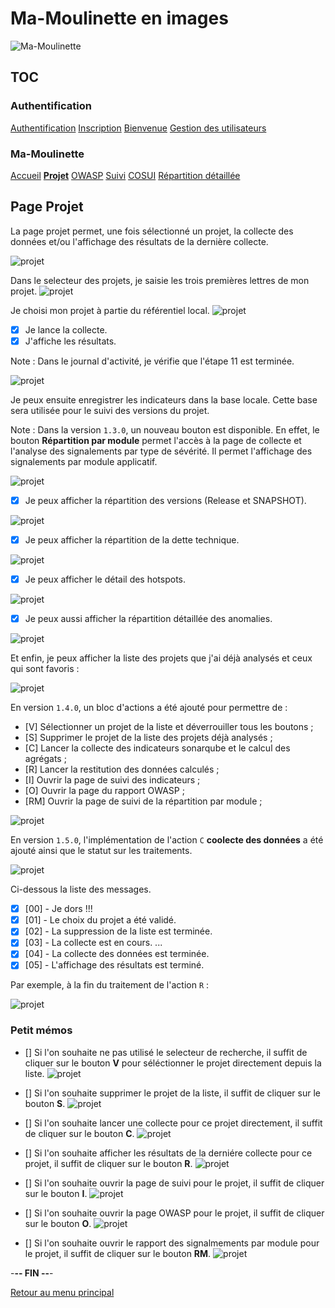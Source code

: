 # Ma-Moulinette en images

![Ma-Moulinette](/documentation/ressources/home-000.jpg)

## TOC

### Authentification

[Authentification](/documentation/authentification.md)
[Inscription](/documentation/inscription.md)
[Bienvenue]((/documentation/bienvenue.md))
[Gestion des utilisateurs](utilisateur.md)

### Ma-Moulinette

[Accueil](/documentation/accueil.md)
[**Projet**](/documentation/projet.md)
[OWASP](/documentation/owasp.md)
[Suivi](/documentation/suivi.md)
[COSUI](/documentation/cosui.md)
[Répartition détaillée](/documentation/repartition_details.md)


## Page Projet

La page projet permet, une fois sélectionné un projet, la collecte des données et/ou l'affichage des résultats de la dernière collecte.

![projet](/documentation/ressources/projet-000.jpg)

Dans le selecteur des projets, je saisie les trois premières lettres de mon projet.
![projet](/documentation/ressources/projet-001.jpg)

Je choisi mon projet à partie du référentiel local.
![projet](/documentation/ressources/projet-001b.jpg)

- [x] Je lance la collecte.
- [X] J'affiche les résultats.

Note : Dans le journal d'activité, je vérifie que l'étape 11 est terminée.

![projet](/documentation/ressources/projet-002.jpg)

Je peux ensuite enregistrer les indicateurs dans la base locale. Cette base sera utilisée pour le suivi des versions du projet.

Note : Dans la version `1.3.0`, un nouveau bouton est disponible.
En effet, le bouton **Répartition par module** permet l'accès à la page de collecte et l'analyse des signalements par type de sévérité. Il permet l'affichage des signalements par module applicatif.

![projet](/documentation/ressources/projet-003b.jpg)

- [x] Je peux afficher la répartition des versions (Release et SNAPSHOT).

![projet](/documentation/ressources/projet-008.jpg)

- [x] Je peux afficher la répartition de la dette technique.

![projet](/documentation/ressources/projet-004.jpg)

- [x] Je peux afficher le détail des hotspots.

![projet](/documentation/ressources/projet-005.jpg)

- [x] Je peux aussi afficher la répartition détaillée des anomalies.

![projet](/documentation/ressources/projet-006.jpg)

Et enfin, je peux afficher la liste des projets que j'ai déjà analysés et ceux qui sont favoris :

![projet](/documentation/ressources/projet-007.jpg)

En version `1.4.0`, un bloc d'actions a été ajouté pour permettre de :

- [V] Sélectionner un projet de la liste et déverrouiller tous les boutons ;
- [S] Supprimer le projet de la liste des projets déjà analysés ;
- [C] Lancer la collecte des indicateurs sonarqube et le calcul des agrégats ;
- [R] Lancer la restitution des données calculés ;
- [I] Ouvrir la page de suivi des indicateurs ;
- [O] Ouvrir la page du rapport OWASP ;
- [RM] Ouvrir la page de suivi de la répartition par module ;

![projet](/documentation/ressources/projet-007b.jpg)

En version `1.5.0`, l'implémentation de l'action `C` **coolecte des données** a été ajouté ainsi que le statut sur les traitements.

![projet](/documentation/ressources/projet-007a.jpg)

Ci-dessous la liste des messages.

- [x] [00] - Je dors !!!
- [x] [01] - Le choix du projet a été validé.
- [x] [02] - La suppression de la liste est terminée.
- [x] [03] - La collecte est en cours. ...
- [x] [04] - La collecte des données est terminée.
- [x] [05] - L'affichage des résultats est terminé.

Par exemple, à la fin du traitement de l'action `R` :

![projet](/documentation/ressources/projet-007aa.jpg)

### Petit mémos

- [] Si l'on souhaite ne pas utilisé le selecteur de recherche, il suffit de cliquer sur le bouton **V** pour séléctionner le projet directement depuis la liste.
![projet](/documentation/ressources/projet-007c.jpg)

- [] Si l'on souhaite supprimer le projet de la liste, il suffit de cliquer sur le bouton **S**.
![projet](/documentation/ressources/projet-007d.jpg)

- []  Si l'on souhaite lancer une collecte pour ce projet directement, il suffit de cliquer sur le bouton **C**.
![projet](/documentation/ressources/projet-007e.jpg)

- [] Si l'on souhaite afficher les résultats de la derniére collecte pour ce projet, il suffit de cliquer sur le bouton **R**.
![projet](/documentation/ressources/projet-007f.jpg)

- [] Si l'on souhaite ouvrir la page de suivi pour le projet, il suffit de cliquer sur le bouton **I**.
![projet](/documentation/ressources/projet-007g.jpg)

- []  Si l'on souhaite ouvrir la page OWASP pour le projet, il suffit de cliquer sur le bouton **O**.
![projet](/documentation/ressources/projet-007h.jpg)

- []  Si l'on souhaite ouvrir le rapport des signalmements par module pour le projet, il suffit de cliquer sur le bouton **RM**.
![projet](/documentation/ressources/projet-007i.jpg)

-**-- FIN --**-

[Retour au menu principal](/README.md)

